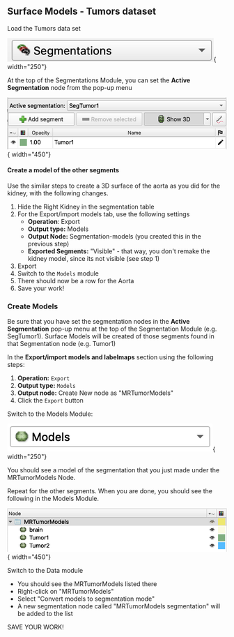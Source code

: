 
## Surface Models - Tumors dataset

Load the Tumors data set

![img-name](images/mod-menu-segmentations.png){ width="250"}

At the top of the Segmentations Module, you can set the **Active Segmentation** node from the pop-up menu

![img-name](images/segmentations-active-SegTumor1.png){ width="450"}

#### Create a model of the other segments

Use the similar steps to create a 3D surface of the aorta as you did for the kidney, with the following changes.

1. Hide the Right Kidney in the segmentation table
2. For the Export/import models tab, use the following settings
   - **Operation**: Export
   - **Output type:** Models
   - **Output Node:** Segmentation-models (you created this in the previous step)
   - **Exported Segments:** "Visible" - that way, you don't remake the kidney model, since its not visible (see step 1)
3. Export
4. Switch to the `Models` module
5. There should now be a row for the Aorta
6. Save your work!

### Create Models

Be sure that you have set the segmentation nodes in the **Active Segmentation** pop-up menu at the top of the Segmentation Module (e.g. SegTumor1). Surface Models will be created of those segments found in that Segmentation node (e.g. Tumor1)

In the **Export/import models and labelmaps** section using the following steps:

1. **Operation:** `Export`
2. **Output type:** `Models`
3. **Output node:** Create New node as "MRTumorModels"
4. Click the `Export` button

Switch to the Models Module:

![img-name](images/mod-menu-models.png){ width="250"}

You should see a model of the segmentation that you just made under the MRTumorModels Node.

Repeat for the other segments. When you are done, you should see the following in the Models Module.

![img-name](images/MRTumors-model-list.png){ width="450"}

Switch to the Data module

- You should see the MRTumorModels listed there
- Right-click on "MRTumorModels"
- Select "Convert models to segmentation mode"
- A new segmentation node called "MRTumorModels segmentation" will be added to the list

SAVE YOUR WORK!